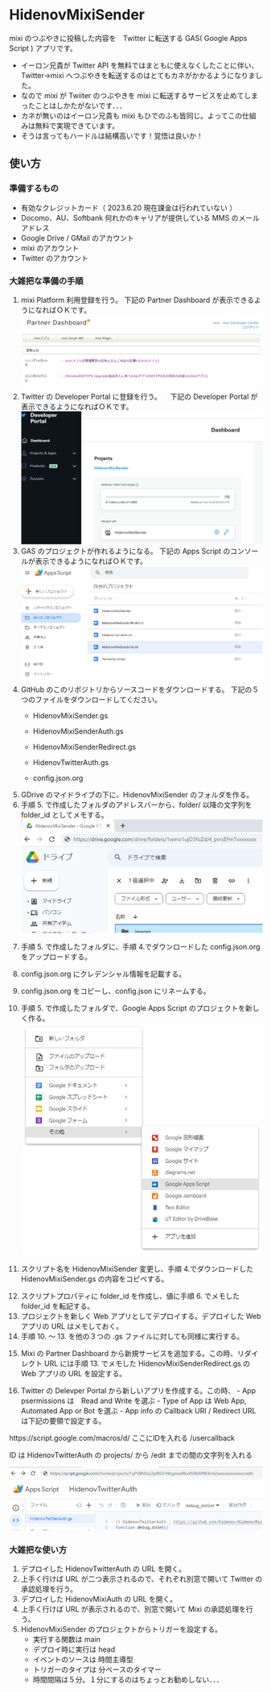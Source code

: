 # HidenovMixiSender
mixi のつぶやきに投稿した内容を　Twitter に転送する GAS( Google Apps Script ) アプリです。

- イーロン兄貴が Twitter API を無料ではまともに使えなくしたことに伴い、Twitter→mixi へつぶやきを転送するのはとてもカネがかかるようになりました。
- なので mixi が Twiiter のつぶやきを mixi に転送するサービスを止めてしまったことはしかたがないです．．．
- カネが無いのはイーロン兄貴も mixi もひでのふも皆同じ。よってこの仕組みは無料で実現できています。
- そうは言ってもハードルは結構高いです！覚悟は良いか！

## 使い方
### 準備するもの
- 有効なクレジットカード（ 2023.6.20 現在課金は行われていない ）
- Docomo、AU、Softbank 何れかのキャリアが提供している MMS のメールアドレス
- Google Drive / GMail のアカウント
- mixi のアカウント
- Twitter のアカウント
### 大雑把な準備の手順
1. mixi Platform 利用登録を行う。
  下記の Partner Dashboard が表示できるようになればＯＫです。
![mixi Partner Dashboard](image.png)
2. Twitter の Developer Portal に登録を行う。
　下記の Developer Portal が表示できるようになればＯＫです。
![Twitter Developer Portal](image-1.png)
3. GAS のプロジェクトが作れるようになる。
  下記の Apps Script のコンソールが表示できるようになればＯＫです。
![Alt text](image-2.png)
4. GitHub のこのリポジトリからソースコードをダウンロードする。
  下記の５つのファイルをダウンロードしてください。
   - <p>HidenovMixiSender.gs</p>
   - <p>HidenovMixiSenderAuth.gs</p>
   - <p>HidenovMixiSenderRedirect.gs</p>
   - <p>HidenovTwitterAuth.gs</p>
   - <p>config.json.org</p>
5. GDrive のマイドライブの下に、HidenovMixiSender のフォルダを作る。
6. 手順 5. で作成したフォルダのアドレスバーから、folder/ 以降の文字列を　folder_id としてメモする。
 ![Alt text](image-4.png)
7. <p>手順 5. で作成したフォルダに、手順 4.でダウンロードした config.json.org をアップロードする。</p>
8.  <p>config.json.org にクレデンシャル情報を記載する。</p>
9.  <p>config.json.org をコピーし、config.json にリネームする。</p>
10. 手順 5. で作成したフォルダで、Google Apps Script のプロジェクトを新しく作る。
  ![Alt text](image-3.png)
11.  <p>スクリプト名を HidenovMixiSender 変更し、手順 4.でダウンロードした HidenovMixiSender.gs の内容をコピペする。</p> 
12. スクリプトプロパティに folder_id を作成し、値に手順 6. でメモした folder_id を転記する。
13. プロジェクトを新しく Web アプリとしてデプロイする。デプロイした Web アプリの URL はメモしておく。
14.  手順 10. ～ 13. を他の３つの .gs ファイルに対しても同様に実行する。
15.  <p>Mixi の Partner Dashboard から新規サービスを追加する。この時、リダイレクト URL には手順 13. でメモした HidenovMixiSenderRedirect.gs の Web アプリの URL を設定する。</p>
16.  <p>Twitter の Delevper Portal から新しいアプリを作成する。この時、
     - App psermissions は　Read and Write を選ぶ
     - Type of App は Web App, Automated App or Bot を選ぶ
     - App info の Callback URI / Redirect URL は下記の要領で設定する。
  <p>https://script.google.com/macros/d/ ここにIDを入れる /usercallback</p>
  ID は HidenovTwitterAuth の projects/ から /edit までの間の文字列を入れる

  ![Alt text](image-7.png)

### 大雑把な使い方
1. デプロイした HidenovTwitterAuth の URL を開く。
2. 上手く行けば URL が二つ表示されるので、それぞれ別窓で開いて Twitter の承認処理を行う。
3. デプロイした HidenovMixiAuth の URL を開く。
4. 上手く行けば URL が表示されるので、別窓で開いて Mixi の承認処理を行う。
5. HidenovMixiSender のプロジェクトからトリガーを設定する。
     - 実行する関数は main
     - デプロイ時に実行は head
     - イベントのソースは 時間主導型
     - トリガーのタイプは 分ベースのタイマー
     - 時間間隔は５分。１分にするのはちょっとお勧めしない．．．

  
